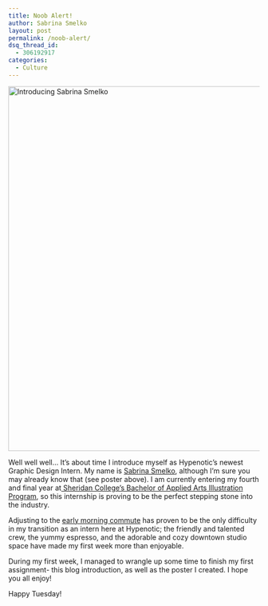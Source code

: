 ```yaml
---
title: Noob Alert!
author: Sabrina Smelko
layout: post
permalink: /noob-alert/
dsq_thread_id:
  - 306192917
categories:
  - Culture
---
```

<a rel="attachment wp-att-5180" href="http://hypenotic.com/meaning-fulmarketing/5158/noob-alert/attachment/sabrinas-introductory-post2-4"><img class="aligncenter size-full wp-image-5180" title="Introducing Sabrina Smelko" src="http://hypenotic.com/wordpress/wp-content/uploads/2011/05/Sabrinas-Introductory-Post23.jpg" alt="Introducing Sabrina Smelko" width="580" height="730" /></a>

Well well well&#8230; It&#8217;s about time I introduce myself as Hypenotic&#8217;s newest Graphic Design Intern. My name is [Sabrina Smelko][1], although I&#8217;m sure you may already know that (see poster above). I am currently entering my fourth and final year at[ Sheridan College&#8217;s Bachelor of Applied Arts Illustration Program][2], so this internship is proving to be the perfect stepping stone into the industry.

Adjusting to the [early morning commute][3] has proven to be the only difficulty in my transition as an intern here at Hypenotic; the friendly and talented crew, the yummy espresso, and the adorable and cozy downtown studio space have made my first week more than enjoyable.

During my first week, I managed to wrangle up some time to finish my first assignment- this blog introduction, as well as the poster I created. I hope you all enjoy!

Happy Tuesday!

 [1]: http://sabrina-smelko.blogspot.com/
 [2]: http://www.sheridancollege.ca/Programs%20and%20Courses/Full-Time%20Programs/Programs%20A-Z%20Index/Bachelor%20of%20Applied%20Arts%20-%20Illustration.aspx
 [3]: http://www.gotransit.com/publicroot/en/travelling/stations.aspx?station=mngo
